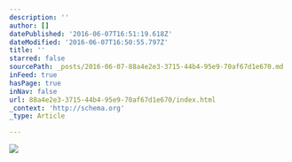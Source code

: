 ```yaml
---
description: ''
author: []
datePublished: '2016-06-07T16:51:19.618Z'
dateModified: '2016-06-07T16:50:55.797Z'
title: ''
starred: false
sourcePath: _posts/2016-06-07-88a4e2e3-3715-44b4-95e9-70af67d1e670.md
inFeed: true
hasPage: true
inNav: false
url: 88a4e2e3-3715-44b4-95e9-70af67d1e670/index.html
_context: 'http://schema.org'
_type: Article

---
```

![](https://the-grid-user-content.s3-us-west-2.amazonaws.com/452d1a78-6f38-4635-a091-201042ae1d2d.jpg)